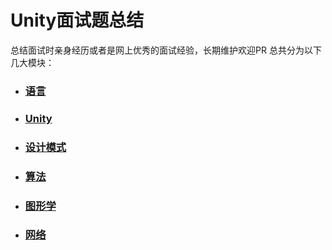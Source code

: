 # Unity面试题总结
总结面试时亲身经历或者是网上优秀的面试经验，长期维护欢迎PR
总共分为以下几大模块：
- ### [语言](https://github.com/Lafree317/Unity-InterviewQuestion/blob/master/%E8%AF%AD%E8%A8%80.md)
- ### [Unity](https://github.com/Lafree317/Unity-InterviewQuestion/blob/master/UnityEngine.md)
- ### [设计模式](https://github.com/Lafree317/Unity-InterviewQuestion/blob/master/%E8%AE%BE%E8%AE%A1%E6%A8%A1%E5%BC%8F.md)
- ### [算法](https://github.com/Lafree317/Unity-InterviewQuestion/blob/master/%E7%AE%97%E6%B3%95.md)
- ### [图形学](https://github.com/Lafree317/Unity-InterviewQuestion/blob/master/%E5%9B%BE%E5%BD%A2%E5%AD%A6.md)
- ### [网络](https://github.com/Lafree317/Unity-InterviewQuestion/blob/master/%E7%BD%91%E7%BB%9C.md)
